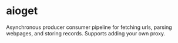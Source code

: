 # aioget
Asynchronous producer consumer pipeline for fetching urls, parsing webpages, and storing records. Supports adding your own proxy.
